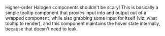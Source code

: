 Higher-order Halogen components shouldn't be scary! This is basically a simple tooltip component that proxies input into and output out of a wrapped component, while also grabbing some input for itself (viz. what tooltip to render), and this component maintains the hover state internally, because that doesn't need to leak.

